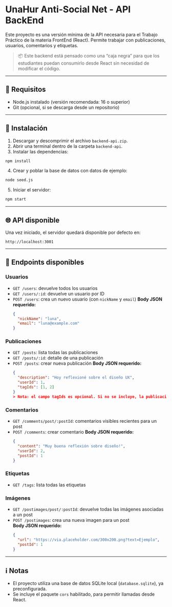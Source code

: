 # UnaHur Anti-Social Net - API BackEnd

Este proyecto es una versión mínima de la API necesaria para el Trabajo Práctico de la materia FrontEnd (React). Permite trabajar con publicaciones, usuarios, comentarios y etiquetas.

> 📦 Este backend está pensado como una “caja negra” para que los estudiantes puedan consumirlo desde React sin necesidad de modificar el código.

---

## 🚀 Requisitos

- Node.js instalado (versión recomendada: 16 o superior)
- Git (opcional, si se descarga desde un repositorio)

---

## 📂 Instalación

1. Descargar y descomprimir el archivo `backend-api.zip`.
2. Abrir una terminal dentro de la carpeta `backend-api`.
3. Instalar las dependencias:

```bash
npm install
```

4. Crear y poblar la base de datos con datos de ejemplo:

```bash
node seed.js
```

5. Iniciar el servidor:

```bash
npm start
```

---

## 🌐 API disponible

Una vez iniciado, el servidor quedará disponible por defecto en:

```
http://localhost:3001
```

---

## 🔁 Endpoints disponibles

### Usuarios
- `GET /users`: devuelve todos los usuarios
- `GET /users/:id`: devuelve un usuario por ID
- `POST /users`: crea un nuevo usuario (con `nickName` y `email`)
  **Body JSON requerido:**
  ```json
  {
    "nickName": "luna",
    "email": "luna@example.com"
  }

### Publicaciones
- `GET /posts`: lista todas las publicaciones
- `GET /posts/:id`: detalle de una publicación
- `POST /posts`: crear nueva publicación
  **Body JSON requerido:**
  ```json
  {
    "description": "Hoy reflexioné sobre el diseño UX",
    "userId": 1,
    "tagIds": [1, 2]
  }
  > Nota: el campo tagIds es opcional. Si no se incluye, la publicación se crea sin etiquetas. 

### Comentarios
- `GET /comments/post/:postId`: comentarios visibles recientes para un post
- `POST /comments`: crear comentario
  **Body JSON requerido:**
  ```json
  {
    "content": "Muy buena reflexión sobre diseño!",
    "userId": 2,
    "postId": 1
  }

### Etiquetas
- `GET /tags`: lista todas las etiquetas

### Imágenes
- `GET /postimages/post/:postId`: devuelve todas las imágenes asociadas a un post
- `POST /postimages`: crea una nueva imagen para un post  
  **Body JSON requerido:**
  ```json
  {
    "url": "https://via.placeholder.com/300x200.png?text=Ejemplo",
    "postId": 1
  }

---

## ℹ️ Notas

- El proyecto utiliza una base de datos SQLite local (`database.sqlite`), ya preconfigurada.
- Se incluye el paquete `cors` habilitado, para permitir llamadas desde React.
